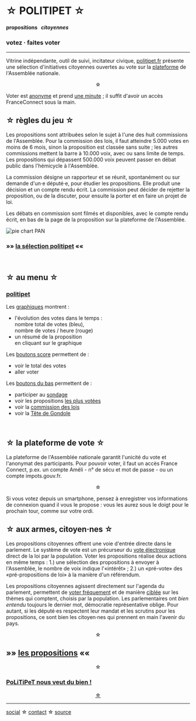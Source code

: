<div id="header" markdown="1" onclick="location='/'">

☆ POLITIPET ☆
=============

#### propositions &nbsp; _citoyennes_

### votez · faites voter

</div>

-----

<div class="left" markdown="1">

Vitrine indépendante, outil de suivi, incitateur civique,
[politipet.fr][politipet] présente une sélection d'initiatives citoyennes
ouvertes au vote sur la [plateforme][assemblée] de l'Assemblée nationale.

<center>☆</center>

Voter est <u>anonyme</u> et prend <u>une minute</u> ;
il suffit d'avoir un accès FranceConnect sous la main.


☆ règles du jeu ☆
-----------------

Les propositions sont attribuées selon le sujet à l'une des huit
commissions de l'Assemblée. Pour la commission des lois, il faut
atteindre 5.000 votes en moins de 6 mois, sinon la proposition est classée
sans suite ; les autres commissions mettent la barre à 10.000 voix,
avec ou sans limite de temps. Les propositions qui dépassent 500.000 voix
peuvent passer en débat public dans l'hémicycle à l'Assemblée.

La commission désigne un rapporteur et se réunit, spontanément ou
sur demande d'un·e député·e, pour étudier les propositions. Elle produit
une décision et un compte rendu écrit. La commission peut décider de
rejetter la proposition, ou de la discuter, pour ensuite la porter
et en faire un projet de loi.

Les débats en commission sont filmés et disponibles, avec le compte
rendu écrit, en bas de la page de la proposition sur la plateforme
de l'Assemblée.

![pie chart PAN](pie-chart-PAN.png)


### »» [la sélection politipet](/tdg) ««


<center>&nbsp;</center>


☆ au menu ☆
-----------

### [politipet][politipet]

Les <u>graphiques</u> montrent :

- l'évolution des votes dans le temps :<br>
  nombre total de votes (bleu),<br>
  nombre de votes / heure (rouge)
- un résumé de la proposition<br>
  en cliquant sur le graphique

Les <u>boutons score</u> permettent de :

- voir le total des votes
- aller voter


Les <u>boutons du bas</u> permettent de :

- participer au [sondage](poll/)
- voir les propositions [les plus votées][most voted]
- voir la [commission des lois](commission/lois.md)
- voir la [Tête de Gondole](tdg/)


<center>&nbsp;</center>


☆ la plateforme de vote ☆
-------------------------

La plateforme de l'Assemblée nationale garantit l'unicité du vote
et l'anonymat des participants. Pour pouvoir voter, il faut un accès
France Connect, p.ex. un compte Améli - n° de sécu et mot de passe -
ou un compte impots.gouv.fr.

<center>☆</center>

Si vous votez depuis un smartphone, pensez à enregistrer vos
informations de connexion quand il vous le propose : vous les
aurez sous le doigt pour le prochain tour, comme sur votre ordi.


☆ aux armes, citoyen·nes ☆
--------------------------

Les propositions citoyennes offrent une voie d'entrée directe
dans le parlement. Le système de vote est un précurseur du
<u>vote électronique</u> direct de la loi par la population.
Voter les propositions réalise deux actions en même temps :
1.) une sélection des propositions à envoyer à l'Assemblée, le
nombre de voix indique l'«intérêt» ; 2.) un «pré-vote» des
«pré-propositions de loi» à la manière d'un référendum.

Les propositions citoyennes agissent directement sur l'agenda
du parlement, permettent de <u>voter fréquement</u> et de manière
<u>ciblée</u> sur les thèmes qui comptent, choisis par la population.
Les parlementaires ont _bien entendu_ toujours le dernier mot,
démocratie représentative oblige. Pour autant, si les député·es
respectent leur mandat et les scrutins pour les propositions,
ce sont bien les citoyen·nes qui prennent en main l'avenir du pays.

<center>☆</center>


»» [les propositions](/) ««
---------------------------

<center>☆</center>

### [PoLiTiPeT nous veut du bien !][intro.seen]

<center>
<a rel="me" href="https://piaille.fr/@politipet">☆</a>
</center>

</div>

-----

[social][seenthis] ☆ [contact][email] ☆ [source][github]



[email]: mailto:politipet@laposte.net
[github]: https://github.com/politipet
[seenthis]: https://seenthis.net/people/politipet
[intro.seen]: https://seenthis.net/messages/1010675

[politipet]: https://politipet.fr
[assemblée]: https://petitions.assemblee-nationale.fr
[most voted]: https://petitions.assemblee-nationale.fr/initiatives?order=most_voted
